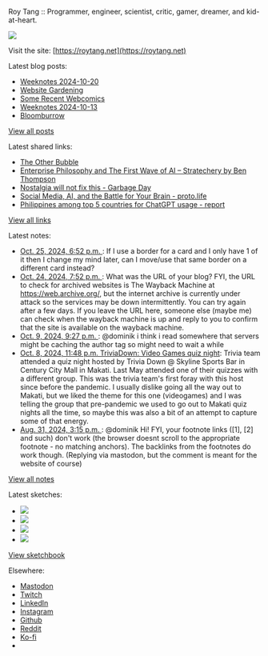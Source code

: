 Roy Tang :: Programmer, engineer, scientist, critic, gamer, dreamer, and kid-at-heart.

![](https://roytang.net/static/img/profile.jpg)

Visit the site: [https://roytang.net](https://roytang.net)

Latest blog posts:

- [Weeknotes 2024-10-20](https://roytang.net/2024/10/weeknotes-10-20/)
- [Website Gardening](https://roytang.net/2024/10/website-gardening/)
- [Some Recent Webcomics](https://roytang.net/2024/10/recent-webcomics/)
- [Weeknotes 2024-10-13](https://roytang.net/2024/10/weeknotes-10-13/)
- [Bloomburrow](https://roytang.net/2024/10/bloomburrow/)

[View all posts](https://roytang.net/blog)

Latest shared links:

- [The Other Bubble](https://roytang.net/2024/10/8592ffe09de84db101e8df8be4da90ff/)
- [Enterprise Philosophy and The First Wave of AI – Stratechery by Ben Thompson](https://roytang.net/2024/10/3e282495317ccb53ae5a691e857c35bc/)
- [Nostalgia will not fix this - Garbage Day](https://roytang.net/2024/10/c1f5339dc47c236bc3bf57c2c36c8239/)
- [Social Media, AI, and the Battle for Your Brain - proto.life](https://roytang.net/2024/10/2f7b7eecfb29b4df99451ff50d53202c/)
- [Philippines among top 5 countries for ChatGPT usage - report](https://roytang.net/2024/10/ed61a32fe7c242a6e49f0877a54ea336/)

[View all links](https://roytang.net/links)

Latest notes:

- [Oct. 25, 2024, 6:52 p.m. ](https://roytang.net/2024/10/ltnw9os/): If I use a border for a card and I only have 1 of it then I change my mind later, can I move/use that same border on a different card instead?
- [Oct. 24, 2024, 7:52 p.m. ](https://roytang.net/2024/10/lthxptw/): What was the URL of your blog? FYI, the URL to check for archived websites is The Wayback Machine at https://web.archive.org/, but the internet archive is currently under attack so the services may be down intermittently. You can try again after a few days. If you leave the URL here, someone else (maybe me) can check when the wayback machine is up and reply to you to confirm that the site is available on the wayback machine.
- [Oct. 9, 2024, 9:27 p.m. ](https://roytang.net/2024/10/113277693126706061/): @dominik i think i read somewhere that servers might be caching the author tag so might need to wait a while
- [Oct. 8, 2024, 11:48 p.m. TriviaDown: Video Games quiz night](https://roytang.net/2024/10/triviadown-videogames/): Trivia team attended a quiz night hosted by Trivia Down @ Skyline Sports Bar in Century City Mall in Makati. Last May attended one of their quizzes with a different group. This was the trivia team&#x27;s first foray with this host since before the pandemic. I usually dislike going all the way out to Makati, but we liked the theme for this one (videogames) and I was telling the group that pre-pandemic we used to go out to Makati quiz nights all the time, so maybe this was also a bit of an attempt to capture some of that energy.
- [Aug. 31, 2024, 3:15 p.m. ](https://roytang.net/2024/08/113055400200140942/): @dominik Hi! FYI, your footnote links ([1], [2] and such) don&#x27;t work (the browser doesnt scroll to the appropriate footnote - no matching anchors). The backlinks from the footnotes do work though. (Replying via mastodon, but the comment is meant for the website of course)

[View all notes](https://roytang.net/notes)

Latest sketches:


- ![](https://roytang.net/media/cache/c3/52/c3524701d7d18fa2b6b280d4437c7ba1.jpg)
- ![](https://roytang.net/media/cache/b8/6e/b86e3f7c5db451a5bf40260cdf52e2c0.jpg)
- ![](https://roytang.net/media/cache/09/11/09119bc377da2a1bf7e9d18251a6b7a6.jpg)
- ![](https://roytang.net/media/cache/3c/7d/3c7d410c1cd355b7897272dd51e3b61a.jpg)

[View sketchbook](https://roytang.net/albums/sketchbook)


Elsewhere:

- [Mastodon](https://indieweb.social/@roytang)
- [Twitch](https://twitch.tv/twitchyroy)
- [LinkedIn](https://www.linkedin.com/in/roytang)
- [Instagram](https://instagram.com/roytang0400)
- [Github](https://github.com/roytang)
- [Reddit](https://reddit.com/u/hungryroy)
- [Ko-fi](https://ko-fi.com/roytang)
- [](mailto:hello@roytang.net)